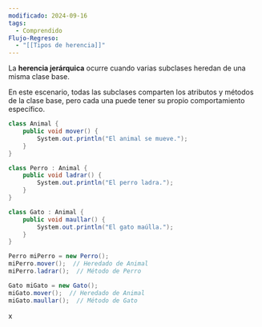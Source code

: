 ```yaml
---
modificado: 2024-09-16
tags:
  - Comprendido
Flujo-Regreso:
  - "[[Tipos de herencia]]"
---
```

La **herencia jerárquica** ocurre cuando varias subclases heredan de una misma clase base. 

En este escenario, todas las subclases comparten los atributos y métodos de la clase base, pero cada una puede tener su propio comportamiento específico.

```c#
class Animal {
    public void mover() {
        System.out.println("El animal se mueve.");
    }
}

class Perro : Animal {
    public void ladrar() {
        System.out.println("El perro ladra.");
    }
}

class Gato : Animal {
    public void maullar() {
        System.out.println("El gato maúlla.");
    }
}

Perro miPerro = new Perro();
miPerro.mover();  // Heredado de Animal
miPerro.ladrar();  // Método de Perro

Gato miGato = new Gato();
miGato.mover();  // Heredado de Animal
miGato.maullar();  // Método de Gato

```


x